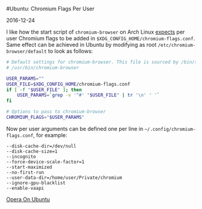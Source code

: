 #Ubuntu: Chromium Flags Per User

2016-12-24

<!--- tags: linux browser -->

I like how the start script of `chromium-browser` on Arch Linux [expects](https://wiki.archlinux.org/index.php/Chromium_tweaks#Making_Flags_Persistent) per user Chromium flags to be added in `$XDG_CONFIG_HOME/chromium-flags.conf`. Same effect can be achieved in Ubuntu by modifying as root `/etc/chromium-browser/default` to look as follows:

```bash
# Default settings for chromium-browser. This file is sourced by /bin/sh from
# /usr/bin/chromium-browser

USER_PARAMS=""
USER_FILE=$XDG_CONFIG_HOME/chromium-flags.conf
if [ -f "$USER_FILE" ]; then
    USER_PARAMS=`grep -v '^#' "$USER_FILE" | tr '\n' ' '`
fi

# Options to pass to chromium-browser
CHROMIUM_FLAGS="$USER_PARAMS"
```

Now per user arguments can be defined one per line in `~/.config/chromium-flags.conf`, for example:

```
--disk-cache-dir=/dev/null
--disk-cache-size=1
--incognito
--force-device-scale-factor=1
--start-maximized
--no-first-run
--user-data-dir=/home/user/Private/chromium
--ignore-gpu-blacklist
--enable-vaapi
```

<ins class='nfooter'><a rel='next' id='fnext' href='#blog/2016/2016-12-19-Opera-On-Ubuntu.md'>Opera On Ubuntu</a></ins>
